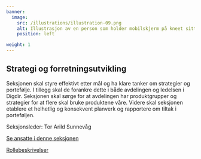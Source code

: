 ```yaml
---
banner:
  image:
    src: /illustrations/illustration-09.png
    alt: Illustrasjon av en person som holder mobilskjerm på kneet sitt
    position: left

weight: 1
---
```


## Strategi og forretningsutvikling

Seksjonen skal styre effektivt etter mål og ha klare tanker om strategier og portefølje. I tillegg skal de forankre dette i både avdelingen og ledelsen i Digdir. Seksjonen skal sørge for at avdelingen har produktgrupper og strategier for at flere skal bruke produktene våre. Videre skal seksjonen etablere et helhetlig og konsekvent planverk og rapportere om tiltak i porteføljen.

Seksjonsleder: Tor Arild Sunnevåg

[Se ansatte i denne seksjonen](https://digdir.sharepoint.com/SitePages/Brukeropple.aspx)

[Rollebeskrivelser](https://digdir.sharepoint.com/:f:/r/sites/DigdirDGT/Delte%20dokumenter/Rollebeskrivelser,%20nye,%20Arbeidsomr%C3%A5de/Rollebeskrivelser%20BOD?csf=1&web=1&e=1ITt9x)
